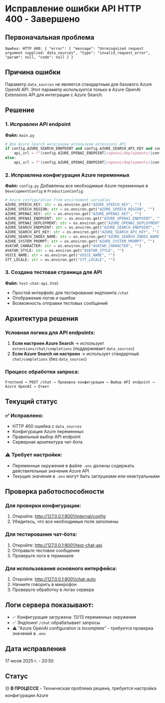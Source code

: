 # Исправление ошибки API HTTP 400 - Завершено

## Первоначальная проблема
```
Ошибка: HTTP 400: { "error": { "message": "Unrecognized request argument supplied: data_sources", "type": "invalid_request_error", "param": null, "code": null } }
```

## Причина ошибки
Параметр `data_sources` не является стандартным для базового Azure OpenAI API. Этот параметр используется только в Azure OpenAI Extensions API для интеграции с Azure Search.

## Решение

### 1. Исправлен API endpoint
**Файл:** `main.py`
```python
# Для Azure Search интеграции используем extensions API
if config.AZURE_SEARCH_ENDPOINT and config.AZURE_SEARCH_API_KEY and config.AZURE_SEARCH_INDEX_NAME:
    api_url = f"{config.AZURE_OPENAI_ENDPOINT}/openai/deployments/{config.AZURE_OPENAI_DEPLOYMENT}/extensions/chat/completions?api-version=2023-06-01-preview"
else:
    api_url = f"{config.AZURE_OPENAI_ENDPOINT}/openai/deployments/{config.AZURE_OPENAI_DEPLOYMENT}/chat/completions?api-version=2023-06-01-preview"
```

### 2. Исправлена конфигурация Azure переменных
**Файл:** `config.py`
Добавлены все необходимые Azure переменные в `DevelopmentConfig` и `ProductionConfig`:
```python
# Azure configuration from environment variables
AZURE_SPEECH_KEY: str = os.environ.get("AZURE_SPEECH_KEY", "")
AZURE_SPEECH_REGION: str = os.environ.get("AZURE_SPEECH_REGION", "")
AZURE_OPENAI_KEY: str = os.environ.get("AZURE_OPENAI_KEY", "")
AZURE_OPENAI_ENDPOINT: str = os.environ.get("AZURE_OPENAI_ENDPOINT", "")
AZURE_OPENAI_DEPLOYMENT: str = os.environ.get("AZURE_OPENAI_DEPLOYMENT", "")
AZURE_SEARCH_ENDPOINT: str = os.environ.get("AZURE_SEARCH_ENDPOINT", "")
AZURE_SEARCH_API_KEY: str = os.environ.get("AZURE_SEARCH_API_KEY", "")
AZURE_SEARCH_INDEX_NAME: str = os.environ.get("AZURE_SEARCH_INDEX_NAME", "")
AZURE_SYSTEM_PROMPT: str = os.environ.get("AZURE_SYSTEM_PROMPT", "")
AVATAR_CHARACTER: str = os.environ.get("AVATAR_CHARACTER", "")
AVATAR_STYLE: str = os.environ.get("AVATAR_STYLE", "")
VOICE_NAME: str = os.environ.get("VOICE_NAME", "")
STT_LOCALE: str = os.environ.get("STT_LOCALE", "")
```

### 3. Создана тестовая страница для API
**Файл:** `test-chat-api.html`
- Простой интерфейс для тестирования эндпоинта `/chat`
- Отображение логов и ошибок
- Возможность отправки тестовых сообщений

## Архитектура решения

### Условная логика для API endpoints:
1. **Если настроен Azure Search** → использует `extensions/chat/completions` (поддерживает `data_sources`)
2. **Если Azure Search не настроен** → использует стандартный `chat/completions` (без `data_sources`)

### Процесс обработки запроса:
```
Frontend → POST /chat → Проверка конфигурации → Выбор API endpoint → Azure OpenAI → Ответ
```

## Текущий статус

### ✅ Исправлено:
- HTTP 400 ошибка с `data_sources` 
- Конфигурация Azure переменных
- Правильный выбор API endpoint
- Серверная архитектура чат-бота

### ⚠️ Требует настройки:
- Переменные окружения в файле `.env` должны содержать действительные значения Azure API
- Текущие значения в `.env` могут быть заглушками или неактуальными

## Проверка работоспособности

### Для проверки конфигурации:
1. Откройте: http://127.0.0.1:8001/internal/config
2. Убедитесь, что все необходимые поля заполнены

### Для тестирования чат-бота:
1. Откройте: http://127.0.0.1:8001/test-chat-api
2. Отправьте тестовое сообщение
3. Проверьте логи в терминале

### Для использования основного интерфейса:
1. Откройте: http://127.0.0.1:8001/chat-auto
2. Начните говорить в микрофон
3. Проверьте обработку в логах сервера

## Логи сервера показывают:
- ✅ Конфигурация загружена: 13/13 переменных окружения
- ✅ Эндпоинт `/chat` обрабатывает запросы
- ⚠️ "Azure OpenAI configuration is incomplete" - требуется проверка значений в `.env`

## Дата исправления
17 июля 2025 г. - 20:50

## Статус
🟡 **В ПРОЦЕССЕ** - Техническая проблема решена, требуется настройка конфигурации Azure
